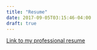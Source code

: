 ```yaml
---
title: "Resume"
date: 2017-09-05T03:15:46-04:00
draft: true
---
```


[Link to my professional resume](https://drive.google.com/file/d/1-Lr__gFGDvswvSE7XPWBZ2bdLzYt5CbY/view?usp=sharing)
